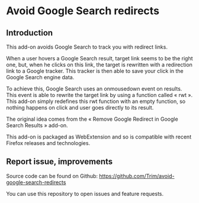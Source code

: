 # Avoid Google Search redirects

## Introduction

This add-on avoids Google Search to track you with redirect links.

When a user hovers a Google Search result, target link seems to be the right one, but, when he clicks on this link, the target is rewritten with a redirection link to a Google tracker.
This tracker is then able to save your click in the Google Search engine data.

To achieve this, Google Search uses an onmousedown event on results. This event is able to rewrite the target link by using a function called « rwt ».
This add-on simply redefines this rwt function with an empty function, so nothing happens on click and user goes directly to its result.

The original idea comes from the « Remove Google Redirect in Google Search Results » add-on.

This add-on is packaged as WebExtension and so is compatible with recent Firefox releases and technologies.

## Report issue, improvements

Source code can be found on Github: https://github.com/Trim/avoid-google-search-redirects

You can use this repository to open issues and feature requests.
